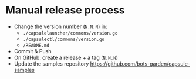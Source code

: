 # Manual release process

- Change the version number (`N.N.N`) in:
  -  `./capsulelauncher/commons/version.go`
  -  `./capsulectl/commons/version.go`
  -  `/README.md`
- Commit & Push
- On GitHub: create a release + a tag (`N.N.N`)
- Update the samples repository https://github.com/bots-garden/capsule-samples

